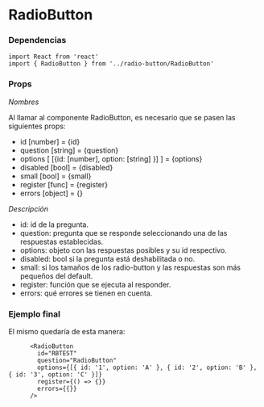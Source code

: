 # RadioButton

### Dependencias

```react
import React from 'react'
import { RadioButton } from '../radio-button/RadioButton'
```

### Props

_Nombres_

Al llamar al componente RadioButton, es necesario que se pasen las siguientes props:

- id [number] = {id}
- question [string] = {question}
- options [ [{id: [number], option: [string] }] ] = {options}
- disabled [bool] = {disabled}
- small [bool] = {small}
- register [func] = {register}
- errors [object] = {}

_Descripción_

- id: id de la pregunta.
- question: pregunta que se responde seleccionando una de las respuestas establecidas.
- options: objeto con las respuestas posibles y su id respectivo.
- disabled: bool si la pregunta está deshabilitada o no.
- small: si los tamaños de los radio-button y las respuestas son más pequeños del default.
- register: función que se ejecuta al responder.
- errors: qué errores se tienen en cuenta.

### Ejemplo final

El mismo quedaría de esta manera:

```react
      <RadioButton
        id="RBTEST"
        question="RadioButton"
        options={[{ id: '1', option: 'A' }, { id: '2', option: 'B' }, { id: '3', option: 'C' }]}
        register={() => {}}
        errors={{}}
      />
```
